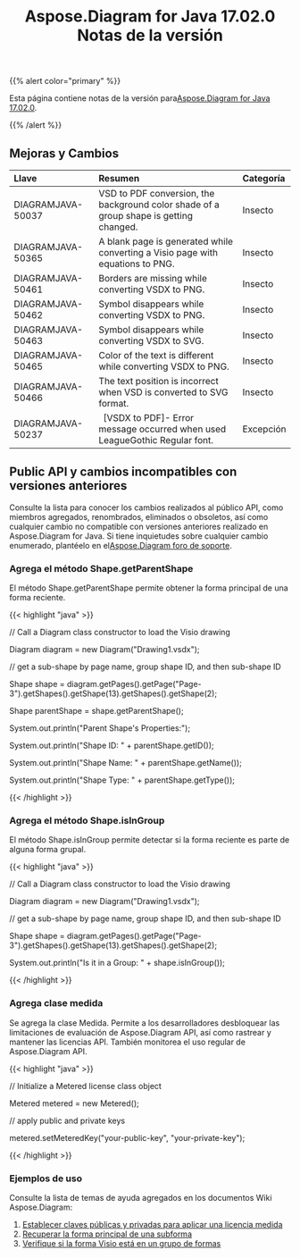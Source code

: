﻿---
title: Aspose.Diagram for Java 17.02.0 Notas de la versión
type: docs
weight: 110
url: /es/java/aspose-diagram-for-java-17-02-0-release-notes/
---
{{% alert color="primary" %}} 

Esta página contiene notas de la versión para[Aspose.Diagram for Java 17.02.0](https://docs.aspose.com/diagram/java/aspose-diagram-for-java-17-02-release-notes/).

{{% /alert %}} 
## **Mejoras y Cambios**

|**Llave**|**Resumen**|**Categoría**|
|:- |:- |:- |
|DIAGRAMJAVA-50037|VSD to PDF conversion, the background color shade of a group shape is getting changed.|Insecto|
|DIAGRAMJAVA-50365|A blank page is generated while converting a Visio page with equations to PNG.|Insecto|
|DIAGRAMJAVA-50461|Borders are missing while converting VSDX to PNG.|Insecto|
|DIAGRAMJAVA-50462|Symbol disappears while converting VSDX to PNG.|Insecto|
|DIAGRAMJAVA-50463|Symbol disappears while converting VSDX to SVG.|Insecto|
|DIAGRAMJAVA-50465|Color of the text is different while converting VSDX to PNG.|Insecto|
|DIAGRAMJAVA-50466|The text position is incorrect when VSD is converted to SVG format.|Insecto|
|DIAGRAMJAVA-50237|` `[VSDX to PDF]- Error message occurred when used LeagueGothic Regular font.|Excepción|
## **Public API y cambios incompatibles con versiones anteriores**
Consulte la lista para conocer los cambios realizados al público API, como miembros agregados, renombrados, eliminados o obsoletos, así como cualquier cambio no compatible con versiones anteriores realizado en Aspose.Diagram for Java. Si tiene inquietudes sobre cualquier cambio enumerado, plantéelo en el[Aspose.Diagram foro de soporte](https://forum.aspose.com/c/diagram/17).
### **Agrega el método Shape.getParentShape**
El método Shape.getParentShape permite obtener la forma principal de una forma reciente.

{{< highlight "java" >}}

 // Call a Diagram class constructor to load the Visio drawing

Diagram diagram = new Diagram("Drawing1.vsdx");

// get a sub-shape by page name, group shape ID, and then sub-shape ID

Shape shape = diagram.getPages().getPage("Page-3").getShapes().getShape(13).getShapes().getShape(2);

Shape parentShape = shape.getParentShape();

System.out.println("Parent Shape's Properties:");

System.out.println("Shape ID: " + parentShape.getID());

System.out.println("Shape Name: " + parentShape.getName());

System.out.println("Shape Type: " + parentShape.getType());

{{< /highlight >}}
### **Agrega el método Shape.isInGroup**
El método Shape.isInGroup permite detectar si la forma reciente es parte de alguna forma grupal.

{{< highlight "java" >}}

 // Call a Diagram class constructor to load the Visio drawing

Diagram diagram = new Diagram("Drawing1.vsdx");

// get a sub-shape by page name, group shape ID, and then sub-shape ID

Shape shape = diagram.getPages().getPage("Page-3").getShapes().getShape(13).getShapes().getShape(2);

System.out.println("Is it in a Group: " + shape.isInGroup());

{{< /highlight >}}
### **Agrega clase medida**
Se agrega la clase Medida. Permite a los desarrolladores desbloquear las limitaciones de evaluación de Aspose.Diagram API, así como rastrear y mantener las licencias API. También monitorea el uso regular de Aspose.Diagram API.

{{< highlight "java" >}}

 // Initialize a Metered license class object

Metered metered = new Metered();

// apply public and private keys

metered.setMeteredKey("your-public-key", "your-private-key");

{{< /highlight >}}
### **Ejemplos de uso**
Consulte la lista de temas de ayuda agregados en los documentos Wiki Aspose.Diagram:

1. [Establecer claves públicas y privadas para aplicar una licencia medida](/diagram/es/java/licensing/#licensing-setpublicandprivatekeystoapplymeteredlicense)
1. [Recuperar la forma principal de una subforma](/diagram/es/java/add-retrieve-copy-and-read-visio-shape-data/#add-retrieve-copyandreadvisioshapedata-retrievetheparentshapeofasub-shape)
1. [Verifique si la forma Visio está en un grupo de formas](https://docs.aspose.com/diagram/java/group-convert-and-verify-shapes/)


